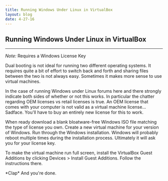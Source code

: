 ```yaml
---
title: Running Windows Under Linux in VirtualBox
layout: blog
date: 4-27-16
---
```

## Running Windows Under Linux in VirtualBox

------

_Note:_ Requires a Windows License Key

Dual booting is not ideal for running two different operating systems. It requires quite a bit of effort to switch back and forth and sharing files between the two is not always easy. Sometimes it makes more sense to use virtual machines.

In the case of running Windows under Linux forums here and there strongly indicate both sides of whether or not this works. In particular the chatter regarding OEM licenses vs retail licenses is true. An OEM license that comes with your computer is not valid as a virtual machine license... Sadface. You'll have to buy an entirely new license for this to work.

When ready download a blank bloatware-free Windows ISO file matching the type of license you own. Create a new virtual machine for your version of Windows. Run through the Windows installation. Windows will probably reboot multiple times during the installation process. Ultimately it will ask you for your license key.

To make the virtual machine run full screen, install the VirtualBox Guest Additions by clicking Devices > Install Guest Additions. Follow the instructions there.

\*Clap* And you're done.